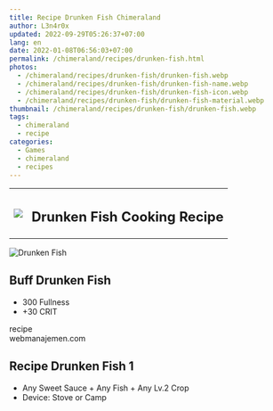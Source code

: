 ```yaml
---
title: Recipe Drunken Fish Chimeraland
author: L3n4r0x
updated: 2022-09-29T05:26:37+07:00
lang: en
date: 2022-01-08T06:56:03+07:00
permalink: /chimeraland/recipes/drunken-fish.html
photos:
  - /chimeraland/recipes/drunken-fish/drunken-fish.webp
  - /chimeraland/recipes/drunken-fish/drunken-fish-name.webp
  - /chimeraland/recipes/drunken-fish/drunken-fish-icon.webp
  - /chimeraland/recipes/drunken-fish/drunken-fish-material.webp
thumbnail: /chimeraland/recipes/drunken-fish/drunken-fish.webp
tags:
  - chimeraland
  - recipe
categories:
  - Games
  - chimeraland
  - recipes
---
```


<section id="bootstrap-wrapper">
  <link
    rel="stylesheet"
    href="https://rawcdn.githack.com/dimaslanjaka/Web-Manajemen/0c3b5aa1813bd4abcd2c11bf3e37928b15c28664/css/bootstrap-5-3-0-alpha3-wrapper.css"
  />
  <div class="row mb-2">
    <div class="col-md-12 mb-2">
      <table class="table" id="post-info">
        <tbody>
          <tr>
            <td>
              <img
                class="d-inline-block me-2"
                src="/chimeraland/recipes/drunken-fish/drunken-fish-icon.webp"
                width="auto"
                height="auto"
              />
            </td>
            <td><h1 class="fs-5">Drunken Fish Cooking Recipe</h1></td>
          </tr>
        </tbody>
      </table>
    </div>
  </div>
  <div class="card mb-2 bg-dark text-light">
    <div class="row g-0">
      <div class="col-sm-4 position-relative mb-2">
        <img
          src="/chimeraland/recipes/drunken-fish/drunken-fish-material.webp"
          class="card-img fit-cover w-100 h-100"
          alt="Drunken Fish"
          data-fancybox="true"
        />
      </div>
      <div class="col-sm-8 mb-2">
        <div class="card-body">
          <h2 class="card-title fs-5">Buff Drunken Fish</h2>
          <div class="card-text">
            <ul>
              <li>300 Fullness</li>
              <li>+30 CRIT</li>
            </ul>
          </div>
          <span class="badge rounded-pill bg-dark text-white">recipe</span>
        </div>
        <div class="card-footer text-end text-muted">webmanajemen.com</div>
      </div>
    </div>
  </div>
  <div class="row mb-2">
    <div class="col-12 col-lg-6 recipe-item mb-2">
      <div class="card">
        <div class="card-body">
          <h2 class="card-title fs-5">Recipe Drunken Fish 1</h2>
          <div class="card-text">
            <ul>
              <li>
                Any Sweet Sauce<span> + </span>Any Fish<span> + </span>Any Lv.2
                Crop
              </li>
              <li>Device: Stove or Camp</li>
            </ul>
          </div>
        </div>
      </div>
    </div>
  </div>
</section>